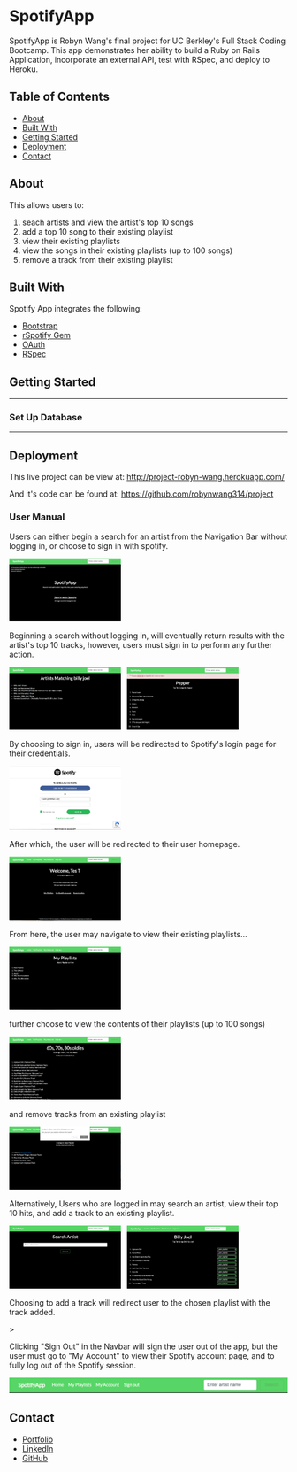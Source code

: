 # SpotifyApp #

SpotifyApp is Robyn Wang's final project for UC Berkley's Full Stack Coding Bootcamp. This app demonstrates her ability to build a Ruby on Rails Application, incorporate an external API, test with RSpec, and deploy to Heroku. 

## Table of Contents ##
<ul> 
  <li><a href="#about"> About </a></li>
  <li><a href="#technologies"> Built With </a></li>
  <li><a href="#setup"> Getting Started </a></li>
  <li><a href="#usage"> Deployment </a></li>
  <li><a href="#contact"> Contact</a></li>
</ul>

<div id="about"></div> 

## About ##
This allows users to: 
  1. seach artists and view the artist's top 10 songs
  2. add a top 10 song to their existing playlist
  3. view their existing playlists 
  4. view the songs in their existing playlists (up to 100 songs)
  5. remove a track from their existing playlist 

<div id="technologies"></div> 

## Built With ##
Spotify App integrates the following: 

<ul>
  <li><a href="https://getbootstrap.com/">Bootstrap</a></li>
  <li><a href="https://github.com/guilhermesad/rspotify">rSpotify Gem</a></li>
  <li><a href="#">OAuth</a></li>
  <li><a href="#">RSpec</a></li>
</ul>


<div id="setup"></div> 

## Getting Started ##
-----

### Set Up Database ###

------


<div id="usage"></div> 

## Deployment ##
This live project can be view at: http://project-robyn-wang.herokuapp.com/

And it's code can be found at: https://github.com/robynwang314/project

### User Manual ###

<p>Users can either begin a search for an artist from the Navigation Bar without logging in, or choose to sign in with spotify.</p>
  <img src="/app/assets/images/homepage.png" alt="App homepage" width="40%" float="left">

<p>Beginning a search without logging in, will eventually return results with the artist's top 10 tracks, however, users must sign in to perform any further action.</p>
  <img src="/app/assets/images/index.png" alt="Artists results" width="40%" float="left"> &nbsp;
  <img src="/app/assets/images/else.png" alt="Not logged in search results" width="40%" float="right">

<p>By choosing to sign in, users will be redirected to Spotify's login page for their credentials.</p>
  <img src="/app/assets/images/callback.png" alt="Spotify Login" width="40%" float="left">

<p>After which, the user will be redirected to their user homepage. </p>
  <img src="/app/assets/images/users.png" alt="Users Homepage" width="40%" float="left">

<p>From here, the user may navigate to view their existing playlists...</p>
  <img src="/app/assets/images/playlists.png" alt="User's playlists" width="40%" float="left">

  <p>further choose to view the contents of their playlists (up to 100 songs) </p>
  <img src="/app/assets/images/playlist.png" alt="User's playlist" width="40%" float="left">

  <p>and remove tracks from an existing playlist</p>
  <img src="/app/assets/images/remove_track.png" alt="Remove_track" width="40%" float="left">

<p>Alternatively, Users who are logged in may search an artist, view their top 10 hits, and add a track to an existing playlist.</p>
  <img src="/app/assets/images/search.png" alt="Search Form" width="40%" float="left"> &nbsp;
  <img src="/app/assets/images/add_track.png" alt="Add_track" width="40%" float="right">

<p>Choosing to add a track will redirect user to the chosen playlist with the track added.</p>>

<p>Clicking "Sign Out" in the Navbar will sign the user out of the app, but the user must go to "My Account" to view their Spotify account page, and to fully log out of the Spotify session. </p>
  <img src="/app/assets/images/navbar.png" alt="Navbar" float="left">


<div id="contact"></div> 

## Contact ##

<ul>
  <li><a href="http://robynwang-portfolio.herokuapp.com/" target="_blank">Portfolio</a></li>
  <li><a href="https://www.linkedin.com/in/tyrobynwang" target="_blank">LinkedIn</a></li>
  <li><a href="https://github.com/robynwang314" target="_blank">GitHub</a></li>
</ul>
